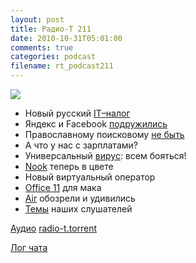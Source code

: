```yaml
---
layout: post
title: Радио-Т 211
date: 2010-10-31T05:01:00
comments: true
categories: podcast
filename: rt_podcast211
---
```

![](https://radio-t.com/images/radio-t/rt211.jpg)

- Новый русский [IT–налог](http://www.opennet.ru/opennews/art.shtml?num=28399)
- Яндекс и Facebook [подружились](http://internetno.net/2010/10/28/yandeks-i-facebook-podruzhilis/)
- Православному поисковому [не быть](http://www.vedomosti.ru/newspaper/article/248490/antigoogle_otmenyaetsya#ixzz13XqnWvvr)
- А что у нас с зарплатами?
- Универсальный [вирус](http://www.osnews.com/story/23954/Java_Trojan_Attempts_to_Attack_Mac_OS_X_Fails): всем бояться!
- [Nook](http://www.engadget.com/2010/10/26/nook-color-first-hands-on/) теперь в цвете
- Новый виртуальный оператор
- [Office 11](http://www.engadget.com/2010/10/26/office-2011-for-mac-is-available-today-docx/) для мака
- [Air](http://reviews.cnet.com/laptops/apple-macbook-air/4505-3121_7-32818756.html) обозрели и удивились
- [Темы](http://radio-t.com/temi_dlja_vipuskov/temy-dlya-211/) наших слушателей

[Аудио](http://archive.rucast.net/radio-t/media/rt_podcast211.mp3)
[radio-t.torrent](http://www.radio-t.com/torrents/rt_podcast211.mp3.torrent)

[Лог чата](http://chat.radio-t.com/logs/radio-t-211.html)
<audio src="http://archive.rucast.net/radio-t/media/rt_podcast211.mp3" preload="none"></audio>
